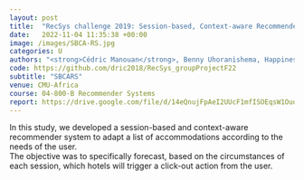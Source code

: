 ```yaml
---
layout: post
title:  "RecSys challenge 2019: Session-based, Context-aware Recommender System in an Online Travel Domain"
date:   2022-11-04 11:35:38 +00:00
image: /images/SBCA-RS.jpg
categories: U
authors: "<strong>Cédric Manouan</strong>, Benny Uhoranishema, Happiness Karigirwa"
code: https://github.com/dric2018/RecSys_groupProjectF22
subtitle: "SBCARS"
venue: CMU-Africa
course: 04-800-B Recommender Systems
report: https://drive.google.com/file/d/14eQnujFpAeI2UUcF1mfISOEqsW1OuqCi/view?usp=drive_link
---
```

In this study, we developed a session-based and context-aware recommender system to adapt a list of accommodations according to the needs of the user.<br>The objective was to specifically forecast, based on the circumstances of each session, which hotels will trigger a click-out action from the user.